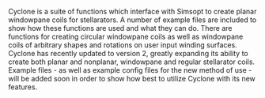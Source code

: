 Cyclone is a suite of functions which interface with Simsopt to create planar windowpane coils for stellarators. A number of example files are included to show how these functions are used and what they can do. There are functions for creating circular windowpane coils as well as windowpane coils of arbitrary shapes and rotations on user input winding surfaces.
Cyclone has recently updated to version 2, greatly expanding its ability to create both planar and nonplanar, windowpane and regular stellarator coils. Example files - as well as example config files for the new method of use - will be added soon in order to show how best to utilize Cyclone with its new features.
